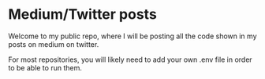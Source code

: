 # Medium/Twitter posts

Welcome to my public repo, where I will be posting all the code shown in my posts on medium on twitter.

For most repositories, you will likely need to add your own .env file in order to be able to run them.
